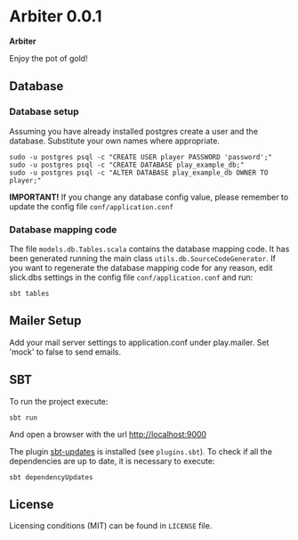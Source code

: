 # Arbiter 0.0.1

**Arbiter**

Enjoy the pot of gold!

## Database

### Database setup
Assuming you have already installed postgres create a user and the database. Substitute your own names where
appropriate.

    sudo -u postgres psql -c "CREATE USER player PASSWORD 'password';"
    sudo -u postgres psql -c "CREATE DATABASE play_example_db;"
    sudo -u postgres psql -c "ALTER DATABASE play_example_db OWNER TO player;"

**IMPORTANT!** If you change any database config value, please remember to update the config file
`conf/application.conf`


### Database mapping code
The file `models.db.Tables.scala` contains the database mapping code. It has been generated running the main class
`utils.db.SourceCodeGenerator`. If you want to regenerate the database mapping code for any reason, edit slick.dbs
settings in the config file `conf/application.conf` and run:

    sbt tables

## Mailer Setup
Add your mail server settings to application.conf under play.mailer. Set 'mock' to false to send emails.

## SBT

To run the project execute:

    sbt run

And open a browser with the url [http://localhost:9000](http://localhost:9000)

The plugin [sbt-updates](https://github.com/rtimush/sbt-updates) is installed (see `plugins.sbt`). To check
if all the dependencies are up to date, it is necessary to execute:

    sbt dependencyUpdates

## License
Licensing conditions (MIT) can be found in `LICENSE` file.
